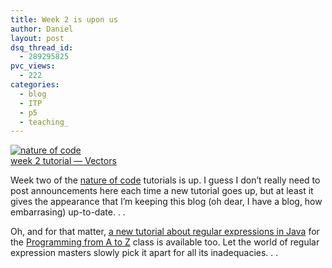 ```yaml
---
title: Week 2 is upon us
author: Daniel
layout: post
dsq_thread_id:
  - 289295825
pvc_views:
  - 222
categories:
  - blog
  - ITP
  - p5
  - teaching_
---
```

<p><a href="http://www.shiffman.net/teaching/the-nature-of-code/vectors/"><img src="http://www.shiffman.net/itp/classes/nature/week02_s06/vectors.jpg" alt="nature of code"/></a><br />
<a href="http://www.shiffman.net/teaching/the-nature-of-code/vectors/">week 2 tutorial &#8212; Vectors</a></p>
<p>Week two of the <a href="http://www.shiffman.net/teaching/the-nature-of-code">nature of code</a> tutorials is up.  I guess I don&#8217;t really need to post announcements here each time a new tutorial goes up, but at least it gives the appearance that I&#8217;m keeping this blog (oh dear, I have a blog, how embarrasing) up-to-date. . .   </p>
<p>Oh, and for that matter, <a href="http://www.shiffman.net/teaching/programming-from-a-to-z/regex/">a new tutorial about regular expressions in Java</a> for the <a href="http://www.shiffman.net/teaching/programming-from-a-to-z/">Programming from A to Z</a> class is available too.  Let the world of regular expression masters slowly pick it apart for all its inadequacies. . .</p>
